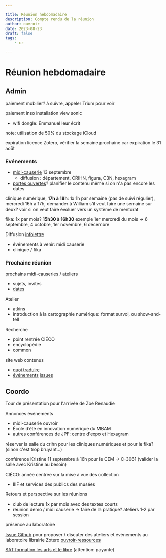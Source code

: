 ```yaml
---

title: Réunion hebdomadaire
description: Compte rendu de la réunion
author: ouvroir
date: 2023-08-23
draft: false
tags:
    - cr

---
```

# Réunion hebdomadaire

## Admin

paiement mobilier? à suivre, appeler Trium pour voir

paiement inso installation view sonic
- wifi dongle: Emmanuel leur écrit

note: utilisation de 50% du stockage iCloud

expiration licence Zotero, vérifier la semaine prochaine car expiration le 31 août


### Evénements
- [midi-causerie](https://mobilizon.fr/events/864a22e7-fc93-4451-8a0e-aae0683e25c7) 13 septembre
    - diffusion : département, CRIHN, figura, C3N, hexagram
- [portes ouvertes](https://github.com/ouvroir/labouvroir/issues/192)? planifier le contenu même si on n'a pas encore les dates

clinique numérique, **17h à 18h**: 1x 1h par semaine (pas de suivi régulier), mercredi 16h à 17h, demander à William s'il veut faire une semaine sur deux? 
voir si on veut faire évoluer vers un système de mentorat

fika: 1x par mois? **15h30 à 16h30** exemple 1er mercredi du mois → 6 septembre, 4 octobre, 1er novembre, 6 décembre

Diffusion [infolettre](https://github.com/ouvroir/labouvroir/issues/193)
- événements à venir: midi causerie
- clinique / fika 

### Prochaine réunion

prochains midi-causeries / ateliers
- sujets, invités
- [dates](https://github.com/ouvroir/labouvroir/issues/195)

Atelier
- atkins
- introduction à la cartographie numérique: format survol, ou show-and-tell

Recherche
- point rentrée CIÉCO
- encyclopédie
- common

site web
contenus
- [quoi traduire](https://github.com/ouvroir/website/issues/3)
- [événements](https://github.com/ouvroir/website/issues/4)
[issues](https://github.com/ouvroir/website/issues)

## Coordo

Tour de présentation pour l'arrivée de Zoë Renaudie

Annonces événements
- midi-causerie ouvroir
- École d’été en innovation numérique du MBAM
- autres conférences de JPF: centre d'expo et Hexagram

réserver la salle du crihn pour les cliniques numériques 
et pour le fika? (sinon c'est trop bruyant...)

conférence Kristine 11 septembre à 16h pour le CEM → C-3061 (valider la salle avec Kristine au besoin)

CIÉCO: année centrée sur la mise à vue des collection
- IIIF et services des publics des musées

Retours et perspective sur les réunions
- club de lecture 1x par mois avec des textes courts
- réunion demo / midi causerie → faire de la pratique? ateliers 1-2 par session

présence au laboratoire

[Issue Github](https://github.com/ouvroir/labouvroir/issues/195) pour proposer / discuter des ateliers et événements au laboratoire
librairie Zotero [ouvroir-ressources](https://www.zotero.org/groups/5154477)



[SAT formation les arts et le libre](https://sat.qc.ca/fr/formations/les-arts-et-le-libre) (attention: payante)